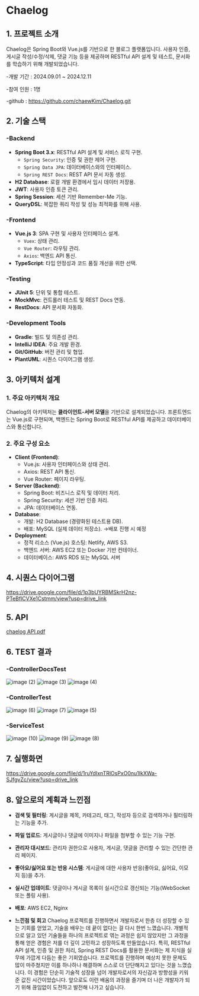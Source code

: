 # Chaelog

## 1. 프로젝트 소개

Chaelog은 Spring Boot와 Vue.js를 기반으로 한 블로그 플랫폼입니다. 사용자 인증, 게시글 작성/수정/삭제, 댓글 기능 등을 제공하며 RESTful API 설계 및 테스트, 문서화를 학습하기 위해 개발되었습니다.

-개발 기간 : 2024.09.01 ~ 2024.12.11

-참여 인원 : 1명

-github : https://github.com/chaewKim/Chaelog.git

## 2. 기술 스택

### **-Backend**
- **Spring Boot 3.x**: RESTful API 설계 및 서비스 로직 구현.
    - `Spring Security`: 인증 및 권한 제어 구현.
    - `Spring Data JPA`: 데이터베이스와의 인터페이스.
    - `Spring REST Docs`: REST API 문서 자동 생성.
- **H2 Database**: 로컬 개발 환경에서 임시 데이터 저장용.
- **JWT**: 사용자 인증 토큰 관리.
- **Spring Session**: 세션 기반 Remember-Me 기능.
- **QueryDSL**: 복잡한 쿼리 작성 및 성능 최적화를 위해 사용.
  
### **-Frontend**
- **Vue.js 3**: SPA 구현 및 사용자 인터페이스 설계.
    - `Vuex`: 상태 관리.
    - `Vue Router`: 라우팅 관리.
    - `Axios`: 백엔드 API 통신.
- **TypeScript**: 타입 안정성과 코드 품질 개선을 위한 선택.
  
### **-Testing**
- **JUnit 5**: 단위 및 통합 테스트.
- **MockMvc**: 컨트롤러 테스트 및 REST Docs 연동.
- **RestDocs**: API 문서화 자동화.

### **-Development Tools**
- **Gradle**: 빌드 및 의존성 관리.
- **IntelliJ IDEA**: 주요 개발 환경.
- **Git/GitHub**: 버전 관리 및 협업.
- **PlantUML**: 시퀀스 다이어그램 생성.

## 3. 아키텍처 설계

### **1. 주요 아키텍처 개요**
Chaelog의 아키텍처는 **클라이언트-서버 모델**을 기반으로 설계되었습니다. 프론트엔드는 Vue.js로 구현되며, 백엔드는 Spring Boot로 RESTful API를 제공하고 데이터베이스와 통신합니다.

### **2. 주요 구성 요소**
- **Client (Frontend)**:
    - Vue.js: 사용자 인터페이스와 상태 관리.
    - Axios: REST API 통신.
    - Vue Router: 페이지 라우팅.
- **Server (Backend)**:
    - Spring Boot: 비즈니스 로직 및 데이터 처리.
    - Spring Security: 세션 기반 인증 처리.
    - JPA: 데이터베이스 연동.
- **Database**:
    - 개발: H2 Database (경량화된 테스트용 DB).
    - 배포: MySQL (실제 데이터 저장소). →배포 진행 시 예정
- **Deployment**:
    - 정적 리소스 (Vue.js) 호스팅: Netlify, AWS S3.
    - 백엔드 서버: AWS EC2 또는 Docker 기반 컨테이너.
    - 데이터베이스: AWS RDS 또는 MySQL 서버
 
## 4. 시퀀스 다이어그램
https://drive.google.com/file/d/1p3bUYRBMSkrH2nz-PTeBflCVXe1Cstmm/view?usp=drive_link

## 5. API
[chaelog API.pdf](https://github.com/user-attachments/files/18094554/chaelog.API.pdf)

## 6. TEST 결과 
### -ControllerDocsTest

![image (2)](https://github.com/user-attachments/assets/a489bb1f-d561-467a-a90d-6eceed06afd8)
![image (3)](https://github.com/user-attachments/assets/2594999f-9cc6-458d-a302-4c0914f79afe)
![image (4)](https://github.com/user-attachments/assets/d1c801ef-4679-48a3-b2a9-4bdf36faa590)

### -ControllerTest
![image (6)](https://github.com/user-attachments/assets/505c7a6e-0f7f-4d21-bb52-cceb270514b3)
![image (7)](https://github.com/user-attachments/assets/2bc638a4-52f9-40bd-be7b-0495e997703c)
![image (5)](https://github.com/user-attachments/assets/ba9a616b-b615-4b70-810c-3299291daf5a)

### -ServiceTest
![image (10)](https://github.com/user-attachments/assets/b10beb64-ada7-4fc5-96e2-f52e6c9ab8df)
![image (9)](https://github.com/user-attachments/assets/9d080e1b-f988-4c43-87e6-c962f252ee29)
![image (8)](https://github.com/user-attachments/assets/800f2a72-870f-4f7b-8b71-3b2d52e7cdb9)


## 7. 실행화면
  https://drive.google.com/file/d/1ruYdIxnTRlOsPxO0nu1IkXWa-SJfgvZc/view?usp=drive_link

## 8. 앞으로의 계획과 느낀점
- **검색 및 필터링**: 게시글을 제목, 카테고리, 태그, 작성자 등으로 검색하거나 필터링하는 기능을 추가.
- **파일 업로드**: 게시글이나 댓글에 이미지나 파일을 첨부할 수 있는 기능 구현.
- **관리자 대시보드**: 관리자 권한으로 사용자, 게시글, 댓글을 관리할 수 있는 간단한 관리 페이지.
- **좋아요/싫어요 또는 반응 시스템**: 게시글에 대한 사용자 반응(좋아요, 싫어요, 이모지 등)을 추가.
- **실시간 업데이트**: 댓글이나 게시글 목록이 실시간으로 갱신되는 기능(WebSocket 또는 폴링 사용).
- **배포**: AWS EC2, Nginx

- **느낀점 및 회고**
Chaelog 프로젝트를 진행하면서 개발자로서 한층 더 성장할 수 있는 기회를 얻었고, 기술을 배우는 데 끝이 없다는 걸 다시 한번 느꼈습니다. 개별적으로 알고 있던 기술들을 하나의 프로젝트로 엮는 과정은 쉽지 않았지만 그 과정을 통해 얻은 경험은 저를 더 깊이 고민하고 성장하도록 만들었습니다. 특히, RESTful API 설계, 인증 및 권한 처리, Spring REST Docs를 활용한 문서화는 제 지식을 실무에 가깝게 다듬는 좋은 기회였습니다.
프로젝트를 진행하며 예상치 못한 문제도 많이 마주쳤지만 이를 하나하나 해결하며 스스로 더 단단해지고 있다는 것을 느꼈습니다. 이 경험은 단순히 기술적 성장을 넘어 개발자로서의 자신감과 방향성을 키워준 값진 시간이었습니다. 앞으로도 이런 배움의 과정을 즐기며 더 나은 개발자가 되기 위해 끊임없이 도전하고 발전해 나가고 싶습니다.
 
  
